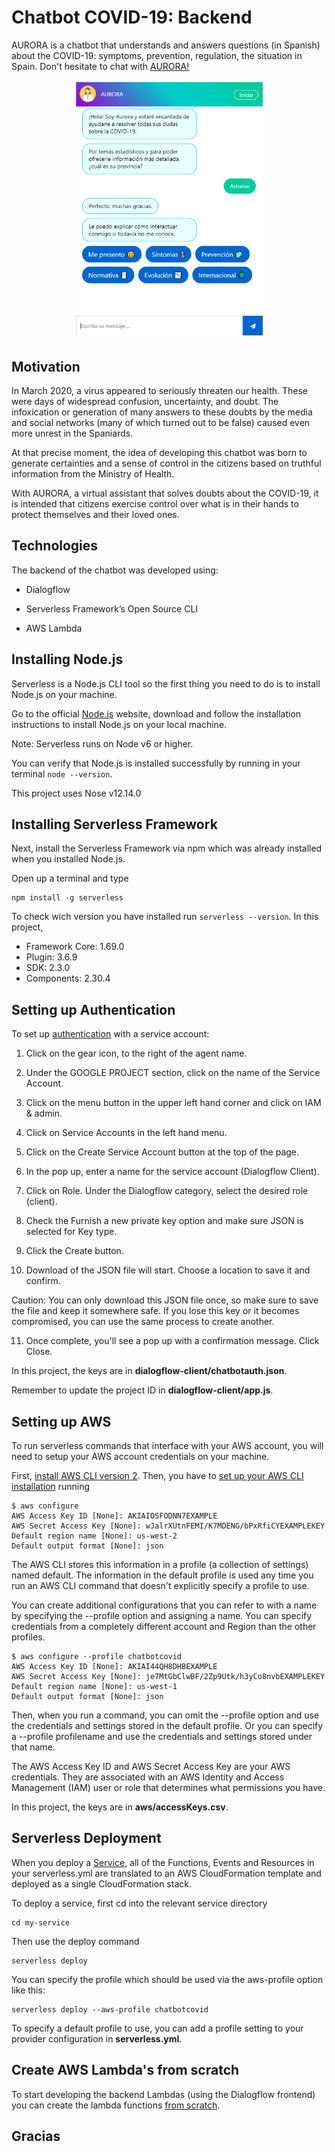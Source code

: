 # Chatbot COVID-19: Backend

AURORA is a chatbot that understands and answers questions (in Spanish) about the COVID-19: symptoms, prevention, regulation, the situation in Spain.
Don't hesitate to chat with [AURORA!](https://d3g60fts6ncstu.cloudfront.net/)

<p align="center">
  <img src="chatbot-covid-preview.png" alt="drawing" width="300"/>
</p>

## Motivation

In March 2020, a virus appeared to seriously threaten our health. These were days of widespread confusion, uncertainty, and doubt. The infoxication or generation of many answers to these doubts by the media and social networks (many of which turned out to be false) caused even more unrest in the Spaniards.

At that precise moment, the idea of developing this chatbot was born to generate certainties and a sense of control in the citizens based on truthful information from the Ministry of Health.

With AURORA, a virtual assistant that solves doubts about the COVID-19, it is intended that citizens exercise control over what is in their hands to protect themselves and their loved ones. 

## Technologies

The backend of the chatbot was developed using:

- Dialogflow

- Serverless Framework’s Open Source CLI

- AWS Lambda


## Installing Node.js
Serverless is a Node.js CLI tool so the first thing you need to do is to install Node.js on your machine.

Go to the official [Node.js](https://nodejs.org/en/) website, download and follow the installation instructions to install Node.js on your local machine.

Note: Serverless runs on Node v6 or higher.

You can verify that Node.js is installed successfully by running in your terminal `node --version`.

This project uses Nose v12.14.0


## Installing Serverless Framework
Next, install the Serverless Framework via npm which was already installed when you installed Node.js.

Open up a terminal and type
```
npm install -g serverless
```

To check wich version you have installed run `serverless --version`. In this project,
- Framework Core: 1.69.0
- Plugin: 3.6.9
- SDK: 2.3.0
- Components: 2.30.4

## Setting up Authentication
To set up [authentication](https://cloud.google.com/dialogflow/docs/quick/setup) with a service account:

1. Click on the gear icon, to the right of the agent name.

2. Under the GOOGLE PROJECT section, click on the name of the Service Account.

3. Click on the menu button in the upper left hand corner and click on IAM & admin.

4. Click on Service Accounts in the left hand menu.

5. Click on the Create Service Account button at the top of the page.

6. In the pop up, enter a name for the service account (Dialogflow Client).

7. Click on Role. Under the Dialogflow category, select the desired role (client).

8. Check the Furnish a new private key option and make sure JSON is selected for Key type.

9. Click the Create button.

10. Download of the JSON file will start. Choose a location to save it and confirm.

Caution: You can only download this JSON file once, so make sure to save the file and keep it somewhere safe. If you lose this key or it becomes compromised, you can use the same process to create another.

11. Once complete, you'll see a pop up with a confirmation message. Click Close.

In this project, the keys are in **dialogflow-client/chatbotauth.json**.

Remember to update the project ID in **dialogflow-client/app.js**.

## Setting up AWS
To run serverless commands that interface with your AWS account, you will need to setup your AWS account credentials on your machine.

First, [install AWS CLI version 2](https://docs.aws.amazon.com/cli/latest/userguide/install-cliv2-windows.html). Then, you have to [set up your AWS CLI installation](https://docs.aws.amazon.com/cli/latest/userguide/cli-chap-configure.html) running
```
$ aws configure
AWS Access Key ID [None]: AKIAIOSFODNN7EXAMPLE
AWS Secret Access Key [None]: wJalrXUtnFEMI/K7MDENG/bPxRfiCYEXAMPLEKEY
Default region name [None]: us-west-2
Default output format [None]: json
```

The AWS CLI stores this information in a profile (a collection of settings) named default. The information in the default profile is used any time you run an AWS CLI command that doesn't explicitly specify a profile to use.

You can create additional configurations that you can refer to with a name by specifying the --profile option and assigning a name. You can specify credentials from a completely different account and Region than the other profiles.
```
$ aws configure --profile chatbotcovid
AWS Access Key ID [None]: AKIAI44QH8DHBEXAMPLE
AWS Secret Access Key [None]: je7MtGbClwBF/2Zp9Utk/h3yCo8nvbEXAMPLEKEY
Default region name [None]: us-west-1
Default output format [None]: json
```
Then, when you run a command, you can omit the --profile option and use the credentials and settings stored in the default profile. Or you can specify a --profile profilename and use the credentials and settings stored under that name.

The AWS Access Key ID and AWS Secret Access Key are your AWS credentials. They are associated with an AWS Identity and Access Management (IAM) user or role that determines what permissions you have.

In this project, the keys are in **aws/accessKeys.csv**.

## Serverless Deployment
When you deploy a [Service](https://www.serverless.com/framework/docs/providers/aws/guide/services/), all of the Functions, Events and Resources in your serverless.yml are translated to an AWS CloudFormation template and deployed as a single CloudFormation stack.

To deploy a service, first cd into the relevant service directory
```
cd my-service
```
Then use the deploy command
```
serverless deploy
```
You can specify the profile which should be used via the aws-profile option like this:
```
serverless deploy --aws-profile chatbotcovid
```
To specify a default profile to use, you can add a profile setting to your provider configuration in **serverless.yml**.

## Create AWS Lambda's from scratch
To start developing the backend Lambdas (using the Dialogflow frontend) you can create the lambda functions [from scratch](https://medium.com/faun/building-chatbot-with-google-dialogflow-with-aws-lambda-e19872e1589).

## Gracias

